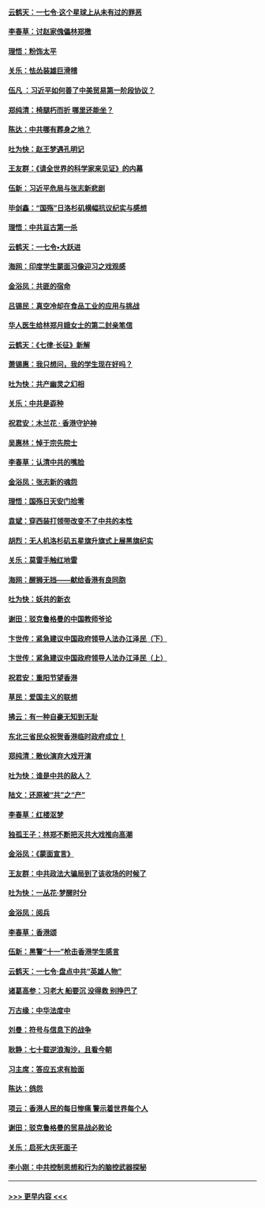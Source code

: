 #### [云鹤天：一七令‧这个星球上从未有过的罪恶](../pages/nsc993/n11598881.md?t=10191901) 
#### [李春草：讨赵家傀儡林郑檄](../pages/nsc993/n11598789.md?t=10191901) 
#### [理悟：粉饰太平](../pages/nsc993/n11598776.md?t=10191901) 
#### [关乐：怯怂装雄巨滑稽](../pages/nsc993/n11598767.md?t=10191901) 
#### [伍凡 ：习近平如何善了中美贸易第一阶段协议？](../pages/nsc993/n11596305.md?t=10191901) 
#### [郑纯清：椅腿朽而折 哪里还能坐？](../pages/nsc993/n11596273.md?t=10191901) 
#### [陈达：中共哪有葬身之地？](../pages/nsc993/n11596253.md?t=10191901) 
#### [吐为快：赵王梦遇孔明记](../pages/nsc993/n11596208.md?t=10191901) 
#### [王友群：《请全世界的科学家来见证》的内幕](../pages/nsc993/n11594091.md?t=10191901) 
#### [伍新：习近平危局与张志新悲剧](../pages/nsc993/n11594089.md?t=10191901) 
#### [毕剑鑫：“国殇”日洛杉矶横幅抗议纪实与感想](../pages/nsc993/n11591301.md?t=10191901) 
#### [理悟：中共亘古第一杀](../pages/nsc993/n11590734.md?t=10191901) 
#### [云鹤天：一七令•大跃进](../pages/nsc993/n11590699.md?t=10191901) 
#### [海网：印度学生蒙面习像迎习之戏观感](../pages/nsc993/n11590675.md?t=10191901) 
#### [金浴凤：共匪的宿命](../pages/nsc993/n11586383.md?t=10191901) 
#### [吕锡民：真空冷却在食品工业的应用与挑战](../pages/nsc993/n11585819.md?t=10191901) 
#### [华人医生给林郑月娥女士的第二封亲笔信](../pages/nsc993/n11585124.md?t=10191901) 
#### [云鹤天：《七律·长征》新解](../pages/nsc993/n11584578.md?t=10191901) 
#### [萧锡惠：我只想问，我的学生现在好吗？](../pages/nsc993/n11583828.md?t=10191901) 
#### [吐为快：共产幽灵之幻相](../pages/nsc993/n11583224.md?t=10191901) 
#### [关乐：中共是孬种](../pages/nsc993/n11582099.md?t=10191901) 
#### [祝君安：木兰花 · 香港守护神](../pages/nsc993/n11581782.md?t=10191901) 
#### [吴惠林：悼于宗先院士](../pages/nsc993/n11580283.md?t=10191901) 
#### [李春草：认清中共的嘴脸](../pages/nsc993/n11579954.md?t=10191901) 
#### [金浴凤：张志新的魂怨](../pages/nsc993/n11579913.md?t=10191901) 
#### [理悟：国殇日天安门拾零](../pages/nsc993/n11579843.md?t=10191901) 
#### [袁斌：穿西装打领带改变不了中共的本性](../pages/nsc993/n11579814.md?t=10191901) 
#### [胡烈：无人机洛杉矶五星旗升旗式上展黑旗纪实](../pages/nsc993/n11579322.md?t=10191901) 
#### [关乐：莫雷手触红地雷](../pages/nsc993/n11577862.md?t=10191901) 
#### [海网：醒狮无挡——献给香港有良同胞](../pages/nsc993/n11577835.md?t=10191901) 
#### [吐为快：妖共的新衣](../pages/nsc993/n11577575.md?t=10191901) 
#### [谢田：驳克鲁格曼的中国教师爷论](../pages/nsc993/n11575034.md?t=10191901) 
#### [卞世传：紧急建议中国政府领导人法办江泽民（下）](../pages/nsc993/n11573390.md?t=10191901) 
#### [卞世传：紧急建议中国政府领导人法办江泽民（上）](../pages/nsc993/n11573208.md?t=10191901) 
#### [祝君安：重阳节望香港](../pages/nsc993/n11573190.md?t=10191901) 
#### [草民：爱国主义的联想](../pages/nsc993/n11572333.md?t=10191901) 
#### [拂云：有一种自豪无知到无耻](../pages/nsc993/n11572006.md?t=10191901) 
#### [东北三省民众祝贺香港临时政府成立！](../pages/nsc993/n11571215.md?t=10191901) 
#### [郑纯清：散伙演弃大戏开演](../pages/nsc993/n11570826.md?t=10191901) 
#### [吐为快：谁是中共的敌人？](../pages/nsc993/n11570817.md?t=10191901) 
#### [陆文：还原被“共”之“产”](../pages/nsc993/n11570798.md?t=10191901) 
#### [李春草：红楼沤梦](../pages/nsc993/n11569673.md?t=10191901) 
#### [独孤王子：林郑不断把灭共大戏推向高潮](../pages/nsc993/n11569381.md?t=10191901) 
#### [金浴凤：《蒙面宣言》](../pages/nsc993/n11569368.md?t=10191901) 
#### [王友群：中共政法大骗局到了该收场的时候了](../pages/nsc993/n11568940.md?t=10191901) 
#### [吐为快：一丛花‧梦醒时分](../pages/nsc993/n11567491.md?t=10191901) 
#### [金浴凤：阅兵](../pages/nsc993/n11567454.md?t=10191901) 
#### [李春草：香港颂](../pages/nsc993/n11567444.md?t=10191901) 
#### [伍新：黑警“十一”枪击香港学生感言](../pages/nsc993/n11567426.md?t=10191901) 
#### [云鹤天：一七令‧盘点中共“英雄人物”](../pages/nsc993/n11567091.md?t=10191901) 
#### [诸葛高参：习老大 船要沉 没得救 别挣巴了](../pages/nsc993/n11566976.md?t=10191901) 
#### [万古缘：中华法度中](../pages/nsc993/n11566726.md?t=10191901) 
#### [刘曼：符号与信息下的战争](../pages/nsc993/n11564655.md?t=10191901) 
#### [耿静：七十载逆浪淘沙，且看今朝](../pages/nsc993/n11564520.md?t=10191901) 
#### [习主席：答应五求有脸面](../pages/nsc993/n11563953.md?t=10191901) 
#### [陈达：鸽怨](../pages/nsc993/n11561879.md?t=10191901) 
#### [项云：香港人民的每日惨痛  警示着世界每个人](../pages/nsc993/n11559273.md?t=10191901) 
#### [谢田：驳克鲁格曼的贸易战必败论](../pages/nsc993/n11555840.md?t=10191901) 
#### [关乐：启死大庆死面子](../pages/nsc993/n11556823.md?t=10191901) 
#### [李小刚：中共控制思想和行为的脑控武器探秘](../pages/nsc993/n11556776.md?t=10191901) 

----
#### [ >>> 更早内容 <<< ](../indexes/nsc993-earlier.md)
